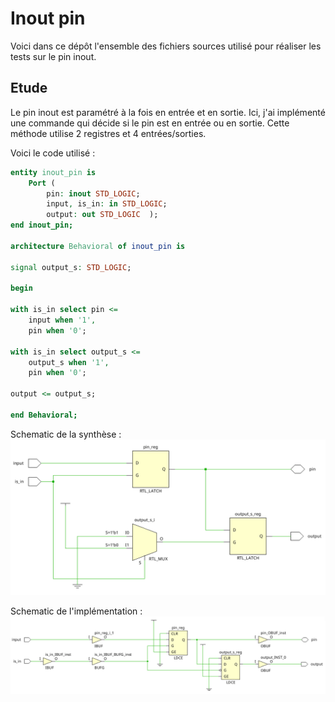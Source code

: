# Inout pin

Voici dans ce dépôt l'ensemble des fichiers sources utilisé pour réaliser les tests sur le pin inout.

## Etude

Le pin inout est paramétré à la fois en entrée et en sortie. Ici, j'ai implémenté une commande qui décide si le pin est en entrée ou en sortie. Cette méthode utilise 2 registres et 4 entrées/sorties.

Voici le code utilisé :
```vhdl
entity inout_pin is
    Port (
        pin: inout STD_LOGIC;
        input, is_in: in STD_LOGIC;
        output: out STD_LOGIC  );
end inout_pin;

architecture Behavioral of inout_pin is

signal output_s: STD_LOGIC;

begin

with is_in select pin <=
    input when '1',
    pin when '0';
    
with is_in select output_s <=
    output_s when '1',
    pin when '0';

output <= output_s;

end Behavioral;
```

Schematic de la synthèse :
![alt text](schematic_inout.png)

Schematic de l'implémentation :
![alt text](imp_schematic_inout.png)
